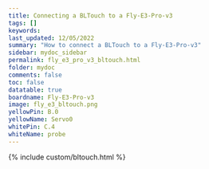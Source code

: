 ```yaml
---
title: Connecting a BLTouch to a Fly-E3-Pro-v3
tags: []
keywords: 
last_updated: 12/05/2022
summary: "How to connect a BLTouch to a Fly-E3-Pro-v3"
sidebar: mydoc_sidebar
permalink: fly_e3_pro_v3_bltouch.html
folder: mydoc
comments: false
toc: false
datatable: true
boardname: Fly-E3-Pro-v3
image: fly_e3_bltouch.png
yellowPin: B.0
yellowName: Servo0
whitePin: C.4
whiteName: probe
---
```


{% include custom/bltouch.html %}